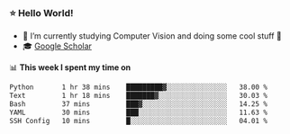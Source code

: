 ### ⭐️ Hello World!

<!--
**hologerry/hologerry** is a ✨ _special_ ✨ repository because its `README.md` (this file) appears on your GitHub profile.

Here are some ideas to get you started:

- 🔭 I’m currently working and studying on Computer Vision
- 🌱 I’m currently learning at Peking University
- 💬 Ask me about 
- 📫 How to reach me: E-mail
- 😄 Pronouns: he/his
- ⚡ Fun fact: Music is the Power
-->


- 🔭 I’m currently studying Computer Vision and doing some cool stuff 🤖
- 🎓 [Google Scholar](https://scholar.google.com/citations?user=3ykqW9wAAAAJ&hl=en)


📊 **This week I spent my time on**

<!--START_SECTION:waka-->

```txt
Python       1 hr 38 mins    █████████▓░░░░░░░░░░░░░░░   38.00 %
Text         1 hr 18 mins    ███████▓░░░░░░░░░░░░░░░░░   30.03 %
Bash         37 mins         ███▓░░░░░░░░░░░░░░░░░░░░░   14.25 %
YAML         30 mins         ███░░░░░░░░░░░░░░░░░░░░░░   11.63 %
SSH Config   10 mins         █░░░░░░░░░░░░░░░░░░░░░░░░   04.01 %
```

<!--END_SECTION:waka-->

